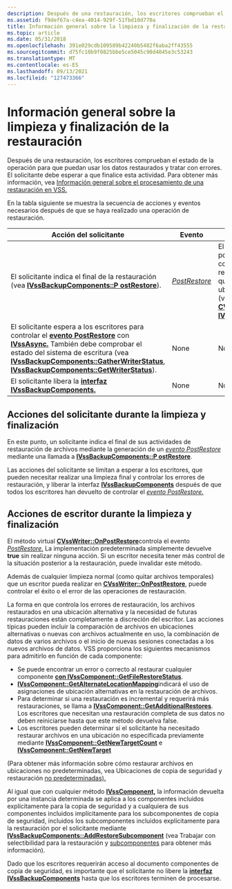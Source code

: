 ```yaml
---
description: Después de una restauración, los escritores comprueban el estado de la operación para que puedan usar los datos restaurados y tratar con errores.
ms.assetid: f9def67a-c4ea-4014-929f-51fbd10d770a
title: Información general sobre la limpieza y finalización de la restauración
ms.topic: article
ms.date: 05/31/2018
ms.openlocfilehash: 391e029cdb109589b42240b5482f6aba2ff43555
ms.sourcegitcommit: d75fc10b9f0825bbe5ce5045c90d4045e3c53243
ms.translationtype: MT
ms.contentlocale: es-ES
ms.lasthandoff: 09/13/2021
ms.locfileid: "127473366"
---
```

# <a name="overview-of-restore-clean-up-and-termination"></a>Información general sobre la limpieza y finalización de la restauración

Después de una restauración, los escritores comprueban el estado de la operación para que puedan usar los datos restaurados y tratar con errores. El solicitante debe esperar a que finalice esta actividad. Para obtener más información, vea [Información general sobre el procesamiento de una restauración en VSS.](overview-of-processing-a-restore-under-vss.md)

En la tabla siguiente se muestra la secuencia de acciones y eventos necesarios después de que se haya realizado una operación de restauración.



| Acción del solicitante                                                                                                                                                                                                                                                                                                                                                              | Evento                                                           | Acción de escritor                                                                                                                                                                                                                                      |
|-------------------------------------------------------------------------------------------------------------------------------------------------------------------------------------------------------------------------------------------------------------------------------------------------------------------------------------------------------------------------------|-----------------------------------------------------------------|----------------------------------------------------------------------------------------------------------------------------------------------------------------------------------------------------------------------------------------------------|
| El solicitante indica el final de la restauración (vea [**IVssBackupComponents::P ostRestore**](/windows/desktop/api/VsBackup/nf-vsbackup-ivssbackupcomponents-postrestore)).                                                                                                                                                                                                                                           | [*PostRestore*](vssgloss-p.md) | El escritor realiza la limpieza posterior a la restauración y controla los errores de restauración y los archivos que se han restaurado en ubicaciones no estándar (vea [**CVssWriter::OnPostRestore**](/windows/desktop/api/VsWriter/nf-vswriter-cvsswriter-onpostrestore), [**IVssComponent**](/windows/desktop/api/VsWriter/nl-vswriter-ivsscomponent)). |
| El solicitante espera a los escritores para controlar el [**evento PostRestore**](/windows/desktop/api/VsBackup/nf-vsbackup-ivssbackupcomponents-postrestore) con [**IVssAsync.**](/windows/desktop/api/Vss/nn-vss-ivssasync) También debe comprobar el estado del sistema de escritura (vea [**IVssBackupComponents::GatherWriterStatus**](/windows/desktop/api/VsBackup/nf-vsbackup-ivssbackupcomponents-gatherwriterstatus), [**IVssBackupComponents::GetWriterStatus**](/windows/desktop/api/VsBackup/nf-vsbackup-ivssbackupcomponents-getwriterstatus)). | None                                                            | None                                                                                                                                                                                                                                               |
| El solicitante libera la [**interfaz IVssBackupComponents.**](/windows/desktop/api/VsBackup/nl-vsbackup-ivssbackupcomponents)                                                                                                                                                                                                                                                                                    | None                                                            | None                                                                                                                                                                                                                                               |



 

## <a name="requester-actions-during-cleanup-and-termination"></a>Acciones del solicitante durante la limpieza y finalización

En este punto, un solicitante indica el final de sus actividades de restauración de archivos mediante la generación de un [*evento PostRestore*](vssgloss-p.md) mediante una llamada a [**IVssBackupComponents::P ostRestore**](/windows/desktop/api/VsBackup/nf-vsbackup-ivssbackupcomponents-postrestore).

Las acciones del solicitante se limitan a esperar a los escritores, que pueden necesitar realizar una limpieza final y controlar los errores de restauración, y liberar la interfaz [**IVssBackupComponents**](/windows/desktop/api/VsBackup/nl-vsbackup-ivssbackupcomponents) después de que todos los escritores han devuelto de controlar el [*evento PostRestore.*](vssgloss-p.md)

## <a name="writer-actions-during-cleanup-and-termination"></a>Acciones de escritor durante la limpieza y finalización

El método virtual [**CVssWriter::OnPostRestore**](/windows/desktop/api/VsWriter/nf-vswriter-cvsswriter-onpostrestore)controla el evento [*PostRestore.*](vssgloss-p.md) La implementación predeterminada simplemente devuelve **true** sin realizar ninguna acción. Si un escritor necesita tener más control de la situación posterior a la restauración, puede invalidar este método.

Además de cualquier limpieza normal (como quitar archivos temporales) que un escritor pueda realizar en [**CVssWriter::OnPostRestore**](/windows/desktop/api/VsWriter/nf-vswriter-cvsswriter-onpostrestore), puede controlar el éxito o el error de las operaciones de restauración.

La forma en que controla los errores de restauración, los archivos restaurados en una ubicación alternativa y la necesidad de futuras restauraciones están completamente a discreción del escritor. Las acciones típicas pueden incluir la comparación de archivos en ubicaciones alternativas o nuevas con archivos actualmente en uso, la combinación de datos de varios archivos o el inicio de nuevas sesiones conectadas a los nuevos archivos de datos. VSS proporciona los siguientes mecanismos para admitirlo en función de cada componente:

-   Se puede encontrar un error o correcto al restaurar cualquier componente [**con IVssComponent::GetFileRestoreStatus**](/windows/desktop/api/VsWriter/nf-vswriter-ivsscomponent-getfilerestorestatus).
-   [**IVssComponent::GetAlternateLocationMapping**](/windows/desktop/api/VsWriter/nf-vswriter-ivsscomponent-getalternatelocationmapping)indicará el uso de asignaciones de ubicación alternativas en la restauración de archivos.
-   Para determinar si una restauración es incremental y requerirá más restauraciones, se llama a [**IVssComponent::GetAdditionalRestores**](/windows/desktop/api/VsWriter/nf-vswriter-ivsscomponent-getadditionalrestores). Los escritores que necesitan una restauración completa de sus datos no deben reiniciarse hasta que este método devuelva false.
-   Los escritores pueden determinar si el solicitante ha necesitado restaurar archivos en una ubicación no especificada previamente mediante [**IVssComponent::GetNewTargetCount**](/windows/desktop/api/VsWriter/nf-vswriter-ivsscomponent-getnewtargetcount) e [**IVssComponent::GetNewTarget**](/windows/desktop/api/VsWriter/nf-vswriter-ivsscomponent-getnewtarget)

(Para obtener más información sobre cómo restaurar archivos en ubicaciones no predeterminadas, vea Ubicaciones de copia de seguridad y restauración [no predeterminadas).](non-default-backup-and-restore-locations.md)

Al igual que con cualquier método [**IVssComponent,**](/windows/desktop/api/VsWriter/nl-vswriter-ivsscomponent) la información [](vssgloss-e.md) devuelta por una instancia [](vssgloss-i.md) determinada se aplica a los componentes incluidos explícitamente para la copia de seguridad y a cualquiera de sus componentes incluidos implícitamente para los subcomponentes de copia de seguridad, incluidos los subcomponentes incluidos explícitamente para la restauración por el solicitante mediante [**IVssBackupComponents::AddRestoreSubcomponent**](/windows/desktop/api/VsBackup/nf-vsbackup-ivssbackupcomponents-addrestoresubcomponent) (vea Trabajar con selectibilidad para la restauración y [subcomponentes](working-with-selectability-for-restore-and-subcomponents.md) para obtener más información).

Dado que los escritores requerirán acceso al documento componentes de copia de seguridad, es importante que el solicitante no libere la [**interfaz IVssBackupComponents**](/windows/desktop/api/VsBackup/nl-vsbackup-ivssbackupcomponents) hasta que los escritores terminen de procesarse.

 

 



